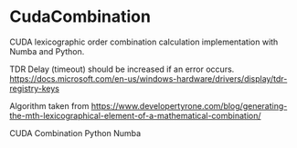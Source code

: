 # CudaCombination
CUDA lexicographic order combination calculation implementation with Numba and Python.

TDR Delay (timeout) should be increased if an error occurs.
https://docs.microsoft.com/en-us/windows-hardware/drivers/display/tdr-registry-keys

Algorithm taken from 
https://www.developertyrone.com/blog/generating-the-mth-lexicographical-element-of-a-mathematical-combination/


CUDA Combination Python Numba
